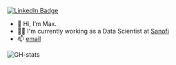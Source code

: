 [![LinkedIn Badge](https://img.shields.io/badge/My-LinkedIn-blue)](https://www.linkedin.com/in/maximilian-pavon/)

- 👋 Hi, I’m Max.
- 👨‍💻 I'm currently working as a Data Scientist at [Sanofi](https://www.sanofi.com/)
- 📫 [email](mailto:maximilian.pavon@outlook.com)

![GH-stats](https://github-readme-stats-maximilianpavons-projects.vercel.app/api?username=maximilianpavon&show_icons=true&count_private=true&include_all_commits=true&show=prs_merged_percentage)
